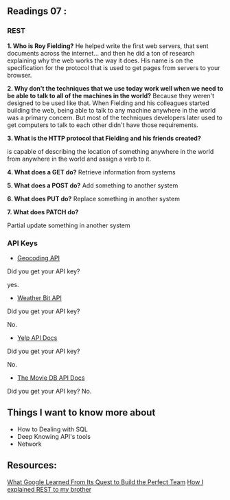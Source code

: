 ## Readings 07 :
### REST
**1. Who is Roy Fielding?**
 He helped write the first web servers, that sent documents across the internet… and then he did a ton of research explaining why the web works the way it does. His name is on the specification for the protocol that is used to get pages from servers to your browser.

**2. Why don’t the techniques that we use today work well when we need to be able to talk to all of the machines in the world?**
Because they weren't designed to be used like that. When Fielding and his colleagues started building the web, being able to talk to any machine anywhere in the world was a primary concern. But most of the techniques developers later used to get computers to talk to each other didn't have those requirements.

**3. What is the HTTP protocol that Fielding and his friends created?**
 
 is capable of describing the location of something anywhere in the world from anywhere in the world and assign a verb to it.

**4. What does a GET do?**
Retrieve information from systems

**5. What does a POST do?**
Add something to another system

**6. What does PUT do?**
Replace something in another system

**7. What does PATCH do?**

Partial update something in another system

### API Keys

* [Geocoding API](https://locationiq.com/)

Did you get your API key? 

   yes.
   
* [Weather Bit API](https://www.yelp.com/developers/documentation/v3/business_search)

Did you get your API key?

No.

* [Yelp API Docs](https://www.weatherbit.io/)


Did you get your API key?

No.

* [The Movie DB API Docs](https://developers.themoviedb.org/3/getting-started/introduction)


Did you get your API key?
No.


## Things I want to know more about
* How to  Dealing with SQL
* Deep Knowing API's tools
* Network 

## Resources:
[What Google Learned From Its Quest to Build the Perfect Team](https://www.nytimes.com/2016/02/28/magazine/what-google-learned-from-its-quest-to-build-the-perfect-team.html)
[How I explained REST to my brother](https://gist.github.com/brookr/5977550)
[]()
[]()